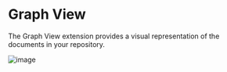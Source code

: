 # Graph View

The Graph View extension provides a visual representation of the documents in your repository.

![image](https://registry.yank-note.com/cdn/@yank-note/extension-graph-view/1.1.1/6e16b573-a9b7-4f40-a7a9-ffa32aa76ab5.png)
